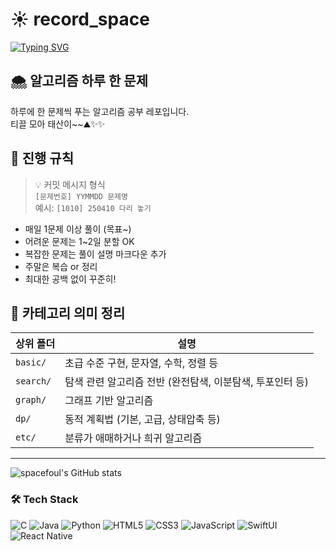 # ☀️ record_space

[![Typing SVG](https://readme-typing-svg.demolab.com?font=Fira+Code&pause=9999&color=84CDC7&width=900&lines=🍔+햄부기햄북+햄북어+햄북스딱스+함부르크햄부가우가+햄비기햄부거+햄부가티햄부기온앤+온)](https://git.io/typing-svg)


## 🌨️ 알고리즘 하루 한 문제


하루에 한 문제씩 푸는 알고리즘 공부 레포입니다.  
티끌 모아 태산이~~⛰️✨✨


## 🌱 진행 규칙
> 💡 커밋 메시지 형식  
> `[문제번호] YYMMDD 문제명`  
> 예시: `[1010] 250410 다리 놓기`


- 매일 1문제 이상 풀이 (목표~)
- 어려운 문제는 1~2일 분할 OK
- 복잡한 문제는 풀이 설명 마크다운 추가
- 주말은 복습 or 정리
- 최대한 공백 없이 꾸준히!

## 🫧 카테고리 의미 정리

| 상위 폴더 | 설명 |
|-----------|------|
| `basic/`      | 초급 수준 구현, 문자열, 수학, 정렬 등 |
| `search/`     | 탐색 관련 알고리즘 전반 (완전탐색, 이분탐색, 투포인터 등) |
| `graph/`      | 그래프 기반 알고리즘 |
| `dp/`         | 동적 계획법 (기본, 고급, 상태압축 등) |
| `etc/`        | 분류가 애매하거나 희귀 알고리즘 |

---

![spacefoul's GitHub stats](https://github-readme-stats.vercel.app/api?username=spacefoul&show_icons=true&theme=tokyonight)

### 🛠️ Tech Stack
![C](https://img.shields.io/badge/C-00599C?style=flat&logo=c&logoColor=white)
![Java](https://img.shields.io/badge/Java-007396?style=flat&logo=java&logoColor=white)
![Python](https://img.shields.io/badge/Python-3776AB?style=flat&logo=python&logoColor=white)
![HTML5](https://img.shields.io/badge/HTML5-E34F26?style=flat&logo=html5&logoColor=white)
![CSS3](https://img.shields.io/badge/CSS3-1572B6?style=flat&logo=css3&logoColor=white)
![JavaScript](https://img.shields.io/badge/JavaScript-F7DF1E?style=flat&logo=javascript&logoColor=black)
![SwiftUI](https://img.shields.io/badge/SwiftUI-FA7343?style=flat&logo=swift&logoColor=white)
![React Native](https://img.shields.io/badge/React_Native-20232A?style=flat&logo=react&logoColor=61DAFB)

